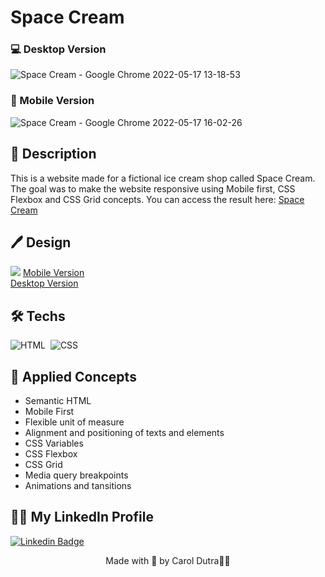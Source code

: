 #  Space Cream

### &#128187; Desktop Version

![Space Cream - Google Chrome 2022-05-17 13-18-53](https://user-images.githubusercontent.com/77646305/168861667-ea7cf495-57ff-4db9-bb80-f97917fc254c.gif)

### &#128241; Mobile Version
![Space Cream - Google Chrome 2022-05-17 16-02-26](https://user-images.githubusercontent.com/77646305/168890922-c70a7e47-2d49-4146-beda-2af22559e130.gif)

## &#128195; Description
This is a website made for a fictional ice cream shop called Space Cream. The goal was to make the website responsive using Mobile first, CSS Flexbox and CSS Grid concepts. You can access the result here: <a href="https://caroldutra.github.io/space-cream/">Space Cream</a>

## 🖊️ Design
<img src="https://img.shields.io/badge/Figma-8B0000?style=for-the-badge&logo=figma&logoColor=white">
<a href="https://www.figma.com/file/xmfq4jkmk6S4kQNRCSVP4U/Stage-03---Mobile-First-(Copy)?node-id=0%3A1">Mobile Version</a> <br>
<a href="https://www.figma.com/file/dHAEStQXnfwQYUiLScjOiE/Stage-03---Grid-com-anima%C3%A7%C3%B5es-(Copy)">Desktop Version</a>

## 🛠 Techs
![HTML](https://img.shields.io/badge/-HTML-05122A?style=flat&logo=HTML5)&nbsp;
![CSS](https://img.shields.io/badge/-CSS-05122A?style=flat&logo=CSS3&logoColor=1572B6)&nbsp;

## 📖 Applied Concepts
<ul>
  <li>Semantic HTML </li>
  <li>Mobile First</li>
  <li>Flexible unit of measure</li>
  <li>Alignment and positioning of texts and elements</li>
  <li>CSS Variables</li>
  <li>CSS Flexbox</li>
  <li>CSS Grid</li>
  <li>Media query breakpoints</li>
  <li>Animations and tansitions</li>
</ul>

## 👩🏾 My LinkedIn Profile     
[![Linkedin Badge](https://img.shields.io/badge/-CarolinaDutra-darkviolet?style=flat-square&logo=Linkedin&logoColor=white&link=https://www.linkedin.com/in/carolinadutra/)](https://www.linkedin.com/in/carolinadutra/)


<p align="center">Made with 💜 by Carol Dutra👋🏾</p>
